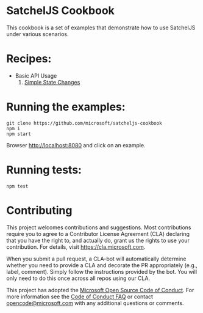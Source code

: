 # SatchelJS Cookbook

This cookbook is a set of examples that demonstrate how to use SatchelJS under various scenarios.

# Recipes:

* Basic API Usage
    1. [Simple State Changes](./recipes/01-simple-state-changes.md)

# Running the examples:

```
git clone https://github.com/microsoft/satcheljs-cookbook
npm i
npm start
```

Browser [http://localhost:8080]() and click on an example.

# Running tests:

```
npm test
```

# Contributing

This project welcomes contributions and suggestions.  Most contributions require you to agree to a
Contributor License Agreement (CLA) declaring that you have the right to, and actually do, grant us
the rights to use your contribution. For details, visit https://cla.microsoft.com.

When you submit a pull request, a CLA-bot will automatically determine whether you need to provide
a CLA and decorate the PR appropriately (e.g., label, comment). Simply follow the instructions
provided by the bot. You will only need to do this once across all repos using our CLA.

This project has adopted the [Microsoft Open Source Code of Conduct](https://opensource.microsoft.com/codeofconduct/).
For more information see the [Code of Conduct FAQ](https://opensource.microsoft.com/codeofconduct/faq/) or
contact [opencode@microsoft.com](mailto:opencode@microsoft.com) with any additional questions or comments.
